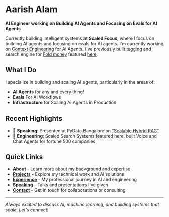 # Aarish Alam

**AI Engineer working on Building AI Agents and Focusing on Evals for AI Agents**

Currently building intelligent systems at **Scaled Focus**, where I focus on building AI agents and focusing on evals for AI agents. I'm currently working on [Context Engineering](https://blog.langchain.com/context-engineering-for-agents/) for AI Agents. I've previously built tagging and search engine for [Fold money](https://fold.money) featured [here](https://fold.money/blog/automating-transaction-tagging).

## What I Do

I specialize in building and scaling AI agents, particularly in the areas of:

- **AI Agents** for any and every thing!
- **Evals** For AI Workflows
- **Infrastructure** for Scaling AI Agents in Production


## Recent Highlights

- 🎤 **Speaking**: Presented at PyData Bangalore on ["Scalable Hybrid RAG"](https://docs.google.com/presentation/d/1a6ENOwzwmHTZ1k66ErT51CDKL4EksXiEYehhHRsKwWU/edit?usp=sharing)
- 🔧 **Engineering**: Scaled Search Systems featured here, built Voice and Chat Agents for fortune 500 companies

## Quick Links

- [**About**](about.md) - Learn more about my background and expertise
- [**Projects**](projects.md) - Explore my technical work and AI solutions
- [**Experience**](experience.md) - My professional journey in AI and engineering
- [**Speaking**](speaking.md) - Talks and presentations I've given
- [**Contact**](contact.md) - Get in touch for collaborations or consulting

---

*Always excited to discuss AI, machine learning, and building systems that scale. Let's connect!*